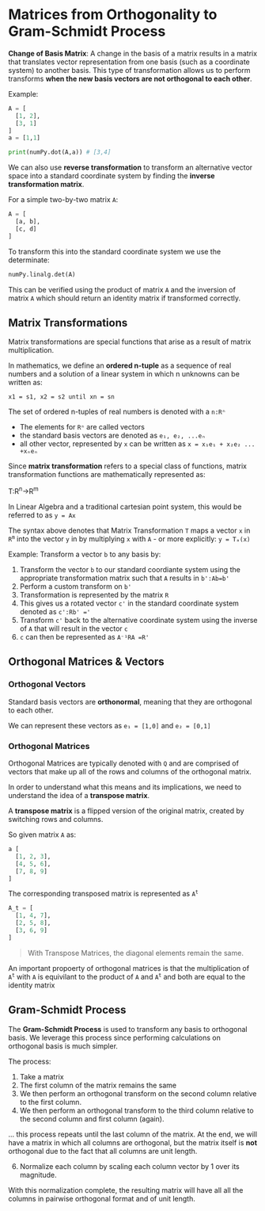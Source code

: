 # Matrices from Orthogonality to Gram-Schmidt Process

**Change of Basis Matrix**: A change in the basis of a matrix results in a matrix that translates vector representation from one basis (such as a coordinate system) to another basis. This type of transformation allows us to perform transforms **when the new basis vectors are not orthogonal to each other**.

Example:

```py
A = [
  [1, 2],
  [3, 1]
]
a = [1,1]

print(numPy.dot(A,a)) # [3,4]
```

We can also use **reverse transformation** to transform an alternative vector space into a standard coordinate system by finding the **inverse transformation matrix**.

For a simple two-by-two matrix `A`:

```py
A = [
  [a, b],
  [c, d]
]
```

To transform this into the standard coordinate system we use the determinate:

```py
numPy.linalg.det(A)
```

This can be verified using the product of matrix `A` and the inversion of matrix `A` which should return an identity matrix if transformed correctly.

## Matrix Transformations

Matrix transformations are special functions that arise as a result of matrix multiplication.

In mathematics, we define an **ordered n-tuple** as a sequence of real numbers and a solution of a linear system in which n unknowns can be written as:

```
x1 = s1, x2 = s2 until xn = sn
```

The set of ordered n-tuples of real numbers is denoted with a `n:Rⁿ`

- The elements for `Rⁿ` are called vectors
- the standard basis vectors are denoted as `e₁, e₂, ...eₙ`
- all other vector, represented by `x` can be written as `x = x₁e₁ + x₂e₂ ... +xₙeₙ`

Since **matrix transformation** refers to a special class of functions, matrix transformation functions are mathematically represented as:

<italic>T:R<sup>n</sup>→R<sup>m<sup>

In Linear Algebra and a traditional cartesian point system, this would be referred to as `y = Ax`

The syntax above denotes that Matrix Transformation `T` maps a vector `x` in <code>R<sup>m</sup></code> into the vector `y` in by multiplying `x` with `A` - or more explicitly: `y = Tₐ(x)`

Example: Transform a vector `b` to any basis by:

1. Transform the vector `b` to our standard coordiante system using the appropriate transformation matrix such that `A` results in `b':Ab=b'`
2. Perform a custom transform on `b'`
3. Transformation is represented by the matrix `R`
4. This gives us a rotated vector `c'` in the standard coordinate system denoted as `c':Rb' ='`
5. Transform `c'` back to the alternative coordinate system using the inverse of `A` that will result in the vector `c`
6. `c` can then be represented as `A⁻¹RA =R'`

## Orthogonal Matrices & Vectors

### Orthogonal Vectors

Standard basis vectors are **orthonormal**, meaning that they are orthogonal to each other.

We can represent these vectors as `e₁ = [1,0]` and `e₂ = [0,1]`

### Orthogonal Matrices

Orthogonal Matrices are typically denoted with `Q` and are comprised of vectors that make up all of the rows and columns of the orthogonal matrix.

In order to understand what this means and its implications, we need to understand the idea of a **transpose matrix**.

A **transpose matrix** is a flipped version of the original matrix, created by switching rows and columns.

So given matrix `A` as:

```py
a [
  [1, 2, 3],
  [4, 5, 6],
  [7, 8, 9]
]
```

The corresponding transposed matrix is represented as <code>A<sup>t</sup></code>

```py
A_t = [
  [1, 4, 7],
  [2, 5, 8],
  [3, 6, 9]
]
```

> With Transpose Matrices, the diagonal elements remain the same.

An important propoerty of orthogonal matrices is that the multiplication of <code>A<sup>t</sup></code> with <code>A</code> is equivilant to the product of <code>A</code> and <code>A<sup>t</sup></code> and both are equal to the identity matrix

## Gram-Schmidt Process

The **Gram-Schmidt Process** is used to transform any basis to orthogonal basis. We leverage this process since performing calculations on orthogonal basis is much simpler.

The process:

1. Take a matrix
2. The first column of the matrix remains the same
3. We then perform an orthogonal transform on the second column relative to the first column.
4. We then perform an orthogonal transform to the third column relative to the second column and first column (again).

... this process repeats until the last column of the matrix. At the end, we will have a matrix in which all columns are orthogonal, but the matrix itself is **not** orthogonal due to the fact that all columns are unit length.

6. Normalize each column by scaling each column vector by 1 over its magnitude.

With this normalization complete, the resulting matrix will have all all the columns in pairwise orthogonal format and of unit length.
